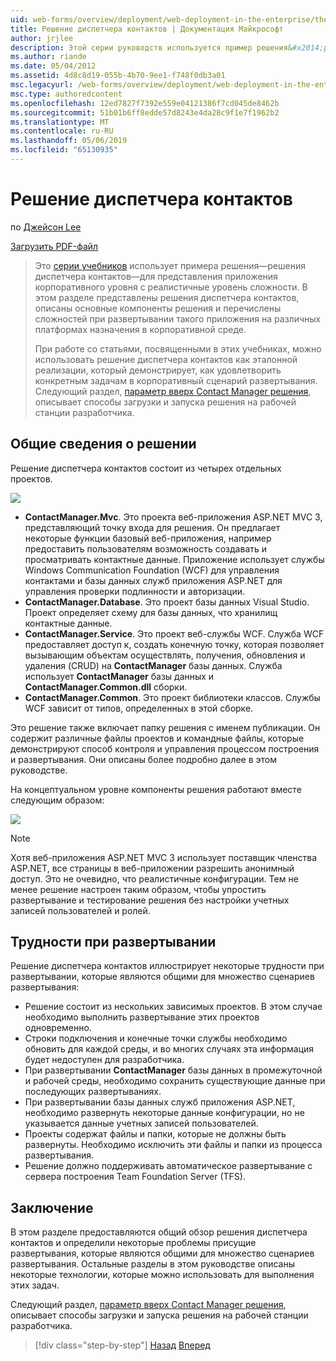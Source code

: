 ```yaml
---
uid: web-forms/overview/deployment/web-deployment-in-the-enterprise/the-contact-manager-solution
title: Решение диспетчера контактов | Документация Майкрософт
author: jrjlee
description: Этой серии руководств используется пример решения&#x2014;решения диспетчера контактов&#x2014;для представления приложения корпоративного уровня с реалистичные уровень...
ms.author: riande
ms.date: 05/04/2012
ms.assetid: 4d8c8d19-055b-4b70-9ee1-f748f0db3a01
msc.legacyurl: /web-forms/overview/deployment/web-deployment-in-the-enterprise/the-contact-manager-solution
msc.type: authoredcontent
ms.openlocfilehash: 12ed7827f7392e559e04121386f7cd045de8462b
ms.sourcegitcommit: 51b01b6ff8edde57d8243e4da28c9f1e7f1962b2
ms.translationtype: MT
ms.contentlocale: ru-RU
ms.lasthandoff: 05/06/2019
ms.locfileid: "65130935"
---
```

# <a name="the-contact-manager-solution"></a>Решение диспетчера контактов

по [Джейсон Lee](https://github.com/jrjlee)

[Загрузить PDF-файл](https://msdnshared.blob.core.windows.net/media/MSDNBlogsFS/prod.evol.blogs.msdn.com/CommunityServer.Blogs.Components.WeblogFiles/00/00/00/63/56/8130.DeployingWebAppsInEnterpriseScenarios.pdf)

> Это [серии учебников](web-deployment-in-the-enterprise.md) использует примера решения&#x2014;решения диспетчера контактов&#x2014;для представления приложения корпоративного уровня с реалистичные уровень сложности. В этом разделе представлены решения диспетчера контактов, описаны основные компоненты решения и перечислены сложностей при развертывании такого приложения на различных платформах назначения в корпоративной среде.
> 
> При работе со статьями, посвященными в этих учебниках, можно использовать решение диспетчера контактов как эталонной реализации, который демонстрирует, как удовлетворить конкретным задачам в корпоративный сценарий развертывания. Следующий раздел, [параметр вверх Contact Manager решения](setting-up-the-contact-manager-solution.md), описывает способы загрузки и запуска решения на рабочей станции разработчика.

## <a name="solution-overview"></a>Общие сведения о решении

Решение диспетчера контактов состоит из четырех отдельных проектов.

![](the-contact-manager-solution/_static/image1.png)

- **ContactManager.Mvc**. Это проекта веб-приложения ASP.NET MVC 3, представляющий точку входа для решения. Он предлагает некоторые функции базовый веб-приложения, например предоставить пользователям возможность создавать и просматривать контактные данные. Приложение использует службы Windows Communication Foundation (WCF) для управления контактами и базы данных служб приложения ASP.NET для управления проверки подлинности и авторизации.
- **ContactManager.Database**. Это проект базы данных Visual Studio. Проект определяет схему для базы данных, что хранилищ контактные данные.
- **ContactManager.Service**. Это проект веб-службы WCF. Служба WCF предоставляет доступ к, создать конечную точку, которая позволяет вызывающим объектам осуществлять, получения, обновления и удаления (CRUD) на **ContactManager** базы данных. Служба использует **ContactManager** базы данных и **ContactManager.Common.dll** сборки.
- **ContactManager.Common**. Это проект библиотеки классов. Службы WCF зависит от типов, определенных в этой сборке.

Это решение также включает папку решения с именем публикации. Он содержит различные файлы проектов и командные файлы, которые демонстрируют способ контроля и управления процессом построения и развертывания. Они описаны более подробно далее в этом руководстве.

На концептуальном уровне компоненты решения работают вместе следующим образом:

![](the-contact-manager-solution/_static/image2.png)

> [!NOTE]
> Хотя веб-приложения ASP.NET MVC 3 использует поставщик членства ASP.NET, все страницы в веб-приложении разрешить анонимный доступ. Это не очевидно, что реалистичные конфигурации. Тем не менее решение настроен таким образом, чтобы упростить развертывание и тестирование решения без настройки учетных записей пользователей и ролей.

## <a name="deployment-challenges"></a>Трудности при развертывании

Решение диспетчера контактов иллюстрирует некоторые трудности при развертывании, которые являются общими для множество сценариев развертывания:

- Решение состоит из нескольких зависимых проектов. В этом случае необходимо выполнить развертывание этих проектов одновременно.
- Строки подключения и конечные точки службы необходимо обновить для каждой среды, и во многих случаях эта информация будет недоступен для разработчика.
- При развертывании **ContactManager** базы данных в промежуточной и рабочей среды, необходимо сохранить существующие данные при последующих развертываниях.
- При развертывании базы данных служб приложения ASP.NET, необходимо развернуть некоторые данные конфигурации, но не указывается данные учетных записей пользователей.
- Проекты содержат файлы и папки, которые не должны быть развернуты. Необходимо исключить эти файлы и папки из процесса развертывания.
- Решение должно поддерживать автоматическое развертывание с сервера построения Team Foundation Server (TFS).

## <a name="conclusion"></a>Заключение

В этом разделе предоставляются общий обзор решения диспетчера контактов и определили некоторые проблемы присущие развертывания, которые являются общими для множество сценариев развертывания. Остальные разделы в этом руководстве описаны некоторые технологии, которые можно использовать для выполнения этих задач.

Следующий раздел, [параметр вверх Contact Manager решения](setting-up-the-contact-manager-solution.md), описывает способы загрузки и запуска решения на рабочей станции разработчика.

> [!div class="step-by-step"]
> [Назад](web-deployment-in-the-enterprise.md)
> [Вперед](setting-up-the-contact-manager-solution.md)
